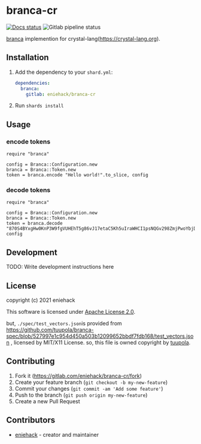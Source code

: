 # branca-cr

[![Docs status](https://img.shields.io/badge/docs-available-brightgreen.svg?style=flat-square)](https://eniehack.gitlab.io/branca.cr/)
![Gitlab pipeline status](https://img.shields.io/gitlab/pipeline/eniehack/branca.cr/master?style=flat-square)

[branca](https://github.com/tuupola/branca-spec) implemention for crystal-lang(https://crystal-lang.org).

## Installation

1. Add the dependency to your `shard.yml`:

   ```yaml
   dependencies:
     branca:
       gitlab: eniehack/branca-cr
   ```

2. Run `shards install`

## Usage

### encode tokens

```crystal
require "branca"

config = Branca::Configuration.new
branca = Branca::Token.new
token = branca.encode "Hello world!".to_slice, config
```

### decode tokens

```crystal
require "branca"

config = Branca::Configuration.new
branca = Branca::Token.new
token = branca.decode "870S4BYxgHw0KnP3W9fgVUHEhT5g86vJ17etaC5Kh5uIraWHCI1psNQGv298ZmjPwoYbjDQ9chy2z", config
```

## Development

TODO: Write development instructions here

## License

copyright (c) 2021 eniehack

This software is licensed under [Apache License 2.0](https://apache.org/licenses/LICENSE-2.0.txt).

but, `./spec/test_vectors.json`is provided from https://github.com/tuupola/branca-spec/blob/527997e1c954d450a503b12099652bbdf7fdb168/test_vectors.json , licensed by MIT/X11 License.
so, this file is owned copyright by [tuupola](https://github.com/tuupola).

## Contributing

1. Fork it (<https://gitlab.com/eniehack/branca-cr/fork>)
2. Create your feature branch (`git checkout -b my-new-feature`)
3. Commit your changes (`git commit -am 'Add some feature'`)
4. Push to the branch (`git push origin my-new-feature`)
5. Create a new Pull Request

## Contributors

- [eniehack](https://gitlab.com/eniehack) - creator and maintainer
